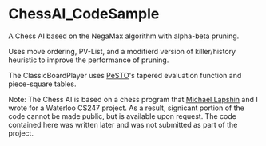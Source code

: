 # ChessAI_CodeSample

A Chess AI based on the NegaMax algorithm with alpha-beta pruning.

Uses move ordering, PV-List, and a modifierd version of killer/history heuristic to improve the performance of pruning.

The ClassicBoardPlayer uses [PeSTO](https://www.chessprogramming.org/PeSTO%27s_Evaluation_Function)'s tapered evaluation function and piece-square tables.

Note:
The Chess AI is based on a chess program that [Michael Lapshin](https://github.com/MichaelLapshin) and I wrote for a Waterloo CS247 project.
As a result, signicant portion of the code cannot be made public, but is available upon request.
The code contained here was written later and was not submitted as part of the project.
